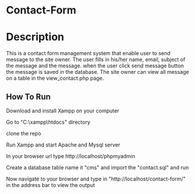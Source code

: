 # Contact-Form
# Description
This is a contact form management system that enable user to send message to the site owner. The user fills in his/her name, email, subject of the message and the message. when the user click send message button the message is saved in the database. The site owner can view all message on a table in the view_contact.php page.
## How To Run 
<p>Download and install Xampp on your computer</p>
<p>Go to "C:\xampp\htdocs" directory</p>
<p>clone the repo</p>
<p>Run Xampp and start Apache and Mysql server</p>
<p>In your browser url type http://localhost/phpmyadmin</p>
<P>Create a database table name it "cms" and import the "contact.sql" and run</p>
<p>Now navigate to your browser and type in "http://localhost/contact-form/" in the address bar to view the output</p>

